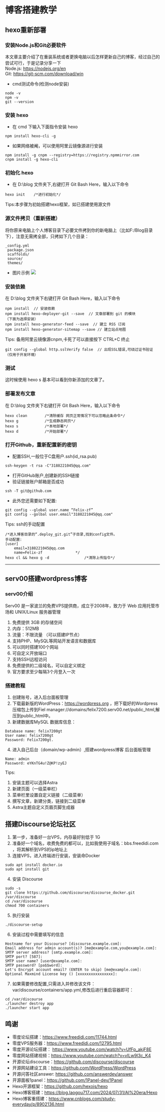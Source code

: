 # 博客搭建教学


## hexo重新部署
### 安装Node.js和Git必要软件
本文章主要介绍了在重装系统或者更换电脑以后怎样更新自己的博客，经过自己的尝试可行，于是记录分享一下  
Node.js: https://nodejs.org/en    
Git: https://git-scm.com/download/win
- cmd测试命令(检测node安装)
```
node -v
npm -v
git --version
```

### 安装 hexo
- 在 cmd 下输入下面指令安装 hexo
```
npm install hexo-cli -g
```
- 如果网络被阉，可以使用阿里云镜像源进行安装
```
npm install -g cnpm --registry=https://registry.npmmirror.com
cnpm install -g hexo-cli
```

### 初始化 hexo
- 在 D:\blog 文件夹下,右键打开 Git Bash Here，输入以下命令
```
hexo init    /*进行初始化*/
```
Tips:本步骤为初始搭建hexo框架，如已搭建使用源文件

### 源文件拷贝（重新搭建）
将你原来电脑上个人博客目录下必要文件拷到你的新电脑上（比如F:/Blog目录下），注意无需拷全部，只拷如下几个目录：
```
_config.yml
 package.json
 scaffolds/
 source/
 themes/
```
- 图片示例
![](https://github.com/Felix-zf/Picture-Store/blob/master/img/zy.png)

### 安装依赖
在 D:\blog 文件夹下右键打开 Git Bash Here，输入以下命令
```
npm install  // 安装依赖
npm install hexo-deployer-git --save  // 文章部署到 git 的模块
（下面为选择安装）
npm install hexo-generator-feed --save  // 建立 RSS 订阅
npm install hexo-generator-sitemap --save // 建立站点地图
```
Tips: 备用阿里云镜像源cnpm,卡死了可以直接按下 CTRL+C 终止
```
git config --global http.sslVerify false  // 出现SSL错误,可绕过证书验证（仅用于开发环境）
```

### 测试
这时候使用 hexo s 基本可以看到你新添加的文章了。

### 部署发布文章
在 D:\blog 文件夹下右键打开 Git Bash Here，输入以下命令
```
hexo clean        /*清除缓存 网页正常情况下可以忽略此条命令*/  
hexo g            /*生成静态网页*/  
hexo s            /*本地部署*/  
hexo d            /*开始部署*/  
```

### 打开Github，重新配置新的密钥
- 配置SSH,一般位于C盘用户.ssh(id_rsa.pub)
```
ssh-keygen -t rsa -C"3188221045@qq.com"
```
- 打开GitHub账户,创建新的SSH链接
- 验证链接账户邮箱是否成功
```
ssh -T git@github.com
```
- 此外您还需要如下配置:
```
git config --global user.name “Felix-zf”
git config --golbal user.email"3188221045@qq.com"
```
Tips: ssh的手动配置
```
/*进入博客目录的“.deploy_git.git”子目录,找到config文件。
手动配置:
[user]
	email=3188221045@qq.com
	name=Felix-zf               */
hexo cl && hexo g -d                /*清除上传指令*/
```

-------
## serv00搭建wordpress博客
### serv00介绍
Serv00 是一家波兰的免费VPS提供商，成立于2008年，致力于 Web 应用托管市场和 UNIX/Linux 服务器管理

1. 免费提供 3GB 的存储空间
2. 内存：512MB
3. 流量：不限流量 （可以搭建IP节点）
4. 支持PHP、MySQL等网站开发语言和数据库
5. 可以同时搭建100个网站
6. 可自定义开放端口
7. 支持SSH远程访问
8. 免费提供的二级域名，可以自定义绑定
9. 官方要求至少每隔3个月登入一次

### 搭建教程
1. 创建账号，进入后台面板管理
2. 下载最新版的WordPress：https://wordpress.org ，把下载好的Wordpress压缩包上传到Fiel manager://domains/felix7200.serv00.net/public_html,解压到public_html中。
3. 新建数据库MySQL
数据库信息：
```
Database name: felix7200gt
User name: felix7200gt
Password: Felix7200gt.

```
4. 进入自己后台（domain/wp-admin）,搭建wordpress博客
后台面板管理
```
Name: admin
Password: eYKnTG4u!Z@KP!zyEJ
```
Tips: 
1. 安装主题可以选择Astra
2. 新建页面（一级菜单栏）
3. 菜单栏里设置自定义链接（二级菜单）
4. 撰写文章，新建分类，链接到二级菜单
5. Astra主题自定义页眉页脚生成器

## 搭建Discourse论坛社区
1. 第一步，准备好一台VPS，内存最好别低于 1G 
2. 准备好一个域名，收费免费的都可以，比如我使用子域名：bbs.freedidi.com ，将其解析到VPS的ip地址上
3. 连接VPS，进入终端进行安装，安装命Docker
```
sudo apt install docker.io
sudo apt install git
```
4. 安装 Discourse
```
sudo -s
git clone https://github.com/discourse/discourse_docker.git /var/discourse
cd /var/discourse
chmod 700 containers
```
5. 执行安装
```
./discourse-setup
```
6. 安装过程中需要填写的信息
```
Hostname for your Discourse? [discourse.example.com]: 
Email address for admin account(s)? [me@example.com,you@example.com]: 
SMTP server address? [smtp.example.com]: 
SMTP port? [587]: 
SMTP user name? [user@example.com]: 
SMTP password? [pa$$word]: 
Let's Encrypt account email? (ENTER to skip) [me@example.com]: 
Optional Maxmind License key () [xxxxxxxxxxxxxxxx]:
```
7. 如果需要修改配置,只需进入并修改该文件： var/discourse/containers/app.yml,修改后进行重启容器即可：
```
cd /var/discourse
./launcher destroy app
./launcher start app
```

## 鸣谢
- 零度论坛搭建：https://www.freedidi.com/11744.html
- 零度VPS服务器：https://www.freedidi.com/12795.html
- 零度开源论坛搭建： https://www.youtube.com/watch?v=UfFp_akjF8E
- 零度网站搭建视频：https://www.youtube.com/watch?v=vILw9l3c_K4
- 开源论坛discourse：https://github.com/discourse/discourse
- 开源网站建设工具：https://github.com/WordPress/WordPress
- 开源问答社区answer: https://github.com/answerdev/answer
- 开源面板1panel：https://github.com/1Panel-dev/1Panel
- Hexo开源框架：https://github.com/hexojs/hexo
- Hexo博客搭建：https://blog.laogou717.com/2024/07/31/AI%20era/Hexo
- Hexo博客重搭建：https://www.cnblogs.com/study-everyday/p/8902136.html

